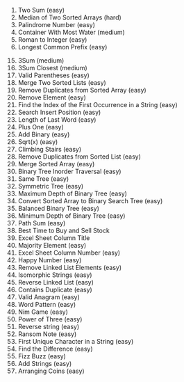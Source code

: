 1) Two Sum (easy)
4) Median of Two Sorted Arrays (hard)
9) Palindrome Number (easy)
11) Container With Most Water (medium)
13) Roman to Integer (easy)
14) Longest Common Prefix (easy)
15. 3Sum (medium)
16. 3Sum Closest (medium)
20. Valid Parentheses (easy)
21. Merge Two Sorted Lists (easy)
26. Remove Duplicates from Sorted Array (easy)
27. Remove Element (easy)
28. Find the Index of the First Occurrence in a String (easy)
35. Search Insert Position (easy)
58. Length of Last Word (easy)
66. Plus One (easy)
67. Add Binary (easy)
69. Sqrt(x) (easy)
70. Climbing Stairs (easy)
83. Remove Duplicates from Sorted List (easy)
88. Merge Sorted Array (easy)
94. Binary Tree Inorder Traversal (easy)
100. Same Tree (easy)
101. Symmetric Tree (easy)
104. Maximum Depth of Binary Tree (easy)
108. Convert Sorted Array to Binary Search Tree (easy)
110. Balanced Binary Tree (easy)
111. Minimum Depth of Binary Tree (easy)
112. Path Sum (easy)
121. Best Time to Buy and Sell Stock
168. Excel Sheet Column Title
169. Majority Element (easy)
171. Excel Sheet Column Number (easy)
202. Happy Number (easy)
203. Remove Linked List Elements (easy)
205. Isomorphic Strings (easy)
206. Reverse Linked List (easy)
217. Contains Duplicate (easy)
242. Valid Anagram (easy)
290. Word Pattern (easy)
292. Nim Game (easy)
326. Power of Three (easy)
344. Reverse string (easy)
383. Ransom Note (easy)
387. First Unique Character in a String (easy)
389. Find the Difference (easy)
412. Fizz Buzz (easy)
415. Add Strings (easy)
441. Arranging Coins (easy)
